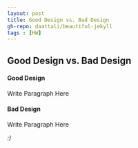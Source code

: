 ```yaml
---
layout: post
title: Good Design vs. Bad Design
gh-repo: daattali/beautiful-jekyll
tags : [HW]
---
```


## Good Design vs. Bad Design



#### Good Design

Write Paragraph Here

#### Bad Design

Write Paragraph Here









_:)_
